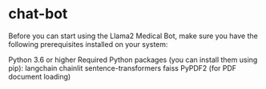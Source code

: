 # chat-bot
Before you can start using the Llama2 Medical Bot, make sure you have the following prerequisites installed on your system:

Python 3.6 or higher
Required Python packages (you can install them using pip):
langchain
chainlit
sentence-transformers
faiss
PyPDF2 (for PDF document loading)

